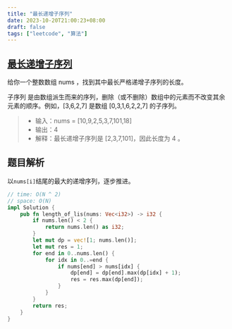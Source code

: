 ```yaml
---
title: "最长递增子序列"
date: 2023-10-20T21:00:23+08:00
draft: false
tags: ["leetcode", "算法"]
---
```


## [最长递增子序列](https://leetcode.cn/problems/longest-increasing-subsequence/)

给你一个整数数组 nums ，找到其中最长严格递增子序列的长度。

子序列 是由数组派生而来的序列，删除（或不删除）数组中的元素而不改变其余元素的顺序。例如，[3,6,2,7] 是数组 [0,3,1,6,2,2,7] 的子序列。

>- 输入：nums = [10,9,2,5,3,7,101,18]
>- 输出：4
>- 解释：最长递增子序列是 [2,3,7,101]，因此长度为 4 。

## 题目解析
以`nums[i]`结尾的最大的递增序列，逐步推进。

```rust
// time: O(N ^ 2)
// space: O(N)
impl Solution {
    pub fn length_of_lis(nums: Vec<i32>) -> i32 {
        if nums.len() < 2 {
            return nums.len() as i32;
        }
        let mut dp = vec![1; nums.len()];
        let mut res = 1;
        for end in 0..nums.len() {
            for idx in 0..=end {
                if nums[end] > nums[idx] {
                    dp[end] = dp[end].max(dp[idx] + 1);
                    res = res.max(dp[end]);
                }
            }
        }
        return res;
    }
}
```
